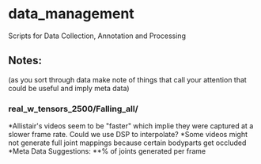 # data_management
Scripts for Data Collection, Annotation and Processing

## Notes:
(as you sort through data make note of things that call your attention that could be useful and imply meta data)

### real_w_tensors_2500/Falling_all/
*Allistair's videos seem to be "faster" which implie they were captured at a slower frame rate. Could we use DSP to      interpolate?
*Some videos might not generate full joint mappings because certain bodyparts get occluded
*Meta Data Suggestions:
    **% of joints generated per frame 
    
